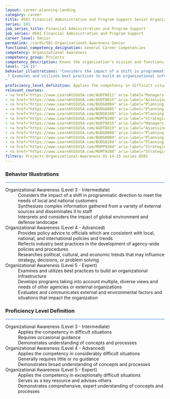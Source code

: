 ```yaml
---
layout: career-planning-landing
category: career
title: 0501 Financial Administration and Program Support Senior Organizational Awareness
series: 501
job_series_title: Financial Administration and Program Support
job_series: 0501 Financial Administration and Program Support
career_level: Senior
permalink: /cards/501-Organizational-Awareness-Senior
functional_competency_designation: General Career Competencies
competency: Organizational Awareness
competency_group: Projects
competency_description: Knows the organization’s mission and functions, and how its social, political, and technological systems work and operates effectively within them; this includes the programs, policies, procedures, rules, and regulations of the organization
level: "14-15"
behavior_illustrations: "Considers the impact of a shift in programmatic direction to meet the needs of local and national customers ? Synthesizes complex information gathered from a variety of external sources and disseminates it to staff ? Interprets and considers the impact of global environment and defense landscape ? Provides policy advice to officials which are consistent with local, national, and international policies and trends ? Reflects industry best practices in the development of agency-wide policies and procedures ? Researches political, cultural, and economic trends that may influence strategy, decisions, or problem solving
 ? Examines and utilizes best practices to build an organizational infrastructure ?       Develops programs taking into account multiple, diverse views and needs of other agencies or external organizations ? Evaluates and communicates external and environmental factors and situations that impact the organization
"
proficiency_level_definition: Applies the competency in difficult situations ? Requires occasional guidance ? Demonstrates understanding of concepts and processes ? Applies the competency in considerably difficult situations ? Generally requires little or no guidance ? Demonstrates broad understanding of concepts and processes ? Applies the competency in exceptionally difficult situations ? Serves as a key resource and advises others ? Demonstrates comprehensive, expert understanding of concepts and processes
relevant_courses: 
- <a href="https://www.LearnAtGSUSA.com/AUDT8011" aria-label="Managers and Auditors Roles in Assessing Internal Controls (AUDT8003), GSU - https://www.LearnAtGSUSA.com/AUDT8011">Managers and Auditors Roles in Assessing Internal Controls (AUDT8003), GSU</a>
- <a href="https://www.LearnAtGSUSA.com/AUDT8815" aria-label="Assessing Financial Related Activities and Controls (AUDT8811), GSU - https://www.LearnAtGSUSA.com/AUDT8815">Assessing Financial Related Activities and Controls (AUDT8811), GSU</a>
- <a href="https://www.LearnAtGSUSA.com/BUDG8004" aria-label="Planning,Programming, Budgeting and Execution (PPBE) (BUDG8000), GSU - https://www.LearnAtGSUSA.com/BUDG8004">Planning,Programming, Budgeting and Execution (PPBE) (BUDG8000), GSU</a>
- <a href="https://www.LearnAtGSUSA.com/BUDG8005" aria-label="Planning, Programming, Budgeting and Execution (PPBE), Army (BUDG8001), GSU - https://www.LearnAtGSUSA.com/BUDG8005">Planning, Programming, Budgeting and Execution (PPBE), Army (BUDG8001), GSU</a>
- <a href="https://www.LearnAtGSUSA.com/BUDG8180" aria-label="Planning, Budgeting and Performance Measurement (BUDG8180), GSU - https://www.LearnAtGSUSA.com/BUDG8180">Planning, Budgeting and Performance Measurement (BUDG8180), GSU</a>
- <a href="https://www.LearnAtGSUSA.com/MGMT9200" aria-label="Strategic Planning for Government Organizations (MGMT9200), GSU - https://www.LearnAtGSUSA.com/MGMT9200">Strategic Planning for Government Organizations (MGMT9200), GSU</a>
- <a href="https://www.LearnAtGSUSA.com/AUDT8015" aria-label="Managers and Auditors Roles in Assessing Internal Controls (AUDT8003), GSU - https://www.LearnAtGSUSA.com/AUDT8015">Managers and Auditors Roles in Assessing Internal Controls (AUDT8003), GSU</a>
- <a href="https://www.LearnAtGSUSA.com/AUDT8819" aria-label="Assessing Financial Related Activities and Controls (AUDT8811), GSU - https://www.LearnAtGSUSA.com/AUDT8819">Assessing Financial Related Activities and Controls (AUDT8811), GSU</a>
- <a href="https://www.LearnAtGSUSA.com/BUDG8008" aria-label="Planning,Programming, Budgeting and Execution (PPBE) (BUDG8000), GSU - https://www.LearnAtGSUSA.com/BUDG8008">Planning,Programming, Budgeting and Execution (PPBE) (BUDG8000), GSU</a>
- <a href="https://www.LearnAtGSUSA.com/BUDG8009" aria-label="Planning, Programming, Budgeting and Execution (PPBE), Army (BUDG8001), GSU - https://www.LearnAtGSUSA.com/BUDG8009">Planning, Programming, Budgeting and Execution (PPBE), Army (BUDG8001), GSU</a>
- <a href="https://www.LearnAtGSUSA.com/BUDG8184" aria-label="Planning, Budgeting and Performance Measurement (BUDG8180), GSU - https://www.LearnAtGSUSA.com/BUDG8184">Planning, Budgeting and Performance Measurement (BUDG8180), GSU</a>
- <a href="https://www.LearnAtGSUSA.com/MGMT9204" aria-label="Strategic Planning for Government Organizations (MGMT9200), GSU - https://www.LearnAtGSUSA.com/MGMT9204">Strategic Planning for Government Organizations (MGMT9200), GSU</a>
- <a href="https://www.LearnAtGSUSA.com/MGMT9208" aria-label="Strategic Planning for Government Organizations (MGMT9200), GSU - https://www.LearnAtGSUSA.com/MGMT9208">Strategic Planning for Government Organizations (MGMT9200), GSU</a>
filters: Projects-Organizational-Awareness GS-14-15 series-0501
---
```


<div class="desktop:grid-col-6 margin-y-3">
  <div class="border-top-2 bg-white padding-3 shadow-5 height-full members-hover border-1px button-border border-top-blue radius-lg card-text-color">
    <h3>Behavior Illustrations</h3>
    <hr style="background-color: #1b74e0 !important;"/>
    <dl class="text-base card-content-color"><dt>Organizational Awareness (Level 3 - Intermediate)</dt><dd>Considers the impact of a shift in programmatic direction to meet the needs of local and national customers </dd><dd> Synthesizes complex information gathered from a variety of external sources and disseminates it to staff </dd><dd> Interprets and considers the impact of global environment and defense landscape</dd><dt>Organizational Awareness (Level 4 - Advanced)</dt><dd>Provides policy advice to officials which are consistent with local, national, and international policies and trends </dd><dd> Reflects industry best practices in the development of agency-wide policies and procedures </dd><dd> Researches political, cultural, and economic trends that may influence strategy, decisions, or problem solving
</dd><dt>Organizational Awareness (Level 5 - Expert)</dt><dd>Examines and utilizes best practices to build an organizational infrastructure </dd><dd>       Develops programs taking into account multiple, diverse views and needs of other agencies or external organizations </dd><dd> Evaluates and communicates external and environmental factors and situations that impact the organization
</dd></dl>
  </div>
</div>
<div class="desktop:grid-col-6 margin-y-3">
  <div class="border-top-2 bg-white padding-3 shadow-5 height-full members-hover border-1px button-border border-top-blue radius-lg card-text-color">
    <h3>Proficiency Level Definition</h3>
     <hr style="background-color: #1b74e0 !important;"/>
    <dl class="text-base card-content-color"><dt>Organizational Awareness (Level 3 - Intermediate)</dt><dd>Applies the competency in difficult situations </dd><dd> Requires occasional guidance </dd><dd> Demonstrates understanding of concepts and processes</dd><dt>Organizational Awareness (Level 4 - Advanced)</dt><dd>Applies the competency in considerably difficult situations </dd><dd> Generally requires little or no guidance </dd><dd> Demonstrates broad understanding of concepts and processes</dd><dt>Organizational Awareness (Level 5 - Expert)</dt><dd>Applies the competency in exceptionally difficult situations </dd><dd> Serves as a key resource and advises others </dd><dd> Demonstrates comprehensive, expert understanding of concepts and processes</dd></dl>
  </div>
</div>